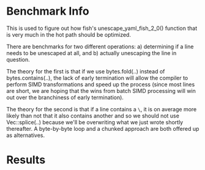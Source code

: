 # Benchmark Info

This is used to figure out how fish's unescape_yaml_fish_2_0() function that is
very much in the hot path should be optimized.

There are benchmarks for two different operations: a) determining if a line
needs to be unescaped at all, and b) actually unescaping the line in question.

The theory for the first is that if we use bytes.fold(..) instead of
bytes.contains(..), the lack of early termination will allow the compiler to
perform SIMD transformations and speed up the process (since most lines are
short, we are hoping that the wins from batch SIMD processing will win out over
the branchiness of early termination).

The theory for the second is that if a line contains a `\`, it is on average
more likely than not that it also contains another and so we should not use
Vec::splice(..) because we'll be overwriting what we just wrote shortly
thereafter. A byte-by-byte loop and a chunked approach are both offered up as
alternatives.

# Results
